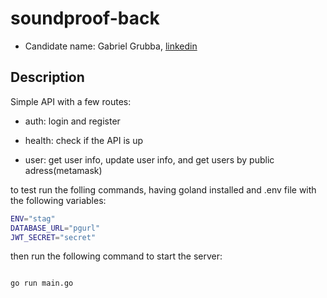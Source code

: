 # soundproof-back

- Candidate name: Gabriel Grubba, [linkedin](https://www.linkedin.com/in/gabriel-grubba/?locale=en_US)

## Description

Simple API with a few routes: 

- auth: login and register

- health: check if the API is up

- user: get user info, update user info, and get users by public adress(metamask)

to test run the folling commands, having goland installed and .env file with the following variables:

```bash
ENV="stag"
DATABASE_URL="pgurl"
JWT_SECRET="secret"
```
then run the following command to start the server:

```bash

go run main.go

```